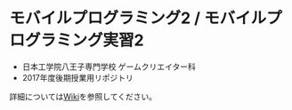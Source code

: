 # モバイルプログラミング2 / モバイルプログラミング実習2

* 日本工学院八王子専門学校 ゲームクリエイター科
* 2017年度後期授業用リポジトリ

詳細については[Wiki](/katsube/neec2017B/wiki)を参照してください。
